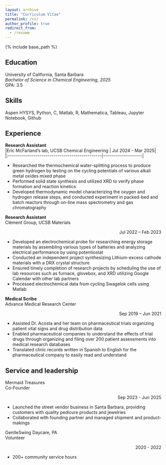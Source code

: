 ```yaml
---
layout: archive
title: "Curriculum Vitae"
permalink: /cv/
author_profile: true
redirect_from:
  - /resume
---
```


{% include base_path %}

Education
------
University of California, Santa Barbara  
*Bachelor of Science in Chemical Engineering, 2025*  
GPA: 3.5

Skills
------
Aspen HYSYS, Python, C, Matlab, R, Mathematica, Tableau, Jupyter Notebook, Github

Experience
------
**Research Assistant**  
|Eric McFarland’s lab, UCSB Chemical Engineering | Jul 2024 - Mar 2025|
|:-----------------------------------------------|-------------------:|
* Researched the thermochemical water-splitting process to produce green hydrogen by testing on the cycling potentials of various alkali metal oxides mixed phase
* Performed solid state synthesis and utilized XRD to verify phase formation and reaction kinetics
* Developed thermodynamic model characterizing the oxygen and hydrogen release steps, and conducted experiment in packed-bed and batch reactors through on-line mass spectrometry and gas chromatography

**Research Assistant**  
Clément Group, UCSB Materials <div align="right">Jul 2022 – Feb 2023</div>
* Developed an electrochemical probe for researching energy storage materials by assembling various types of batteries and analyzing electrical performance by using potentiostat
* Conducted an independent project synthesizing Lithium-excess cathode materials with a DRX crystal structure
* Ensured timely completion of research projects by scheduling the use of lab resources such as furnace, glovebox, and XRD utilizing Google Calendar with other lab partners
* Processed electrochemical data from cycling Swagelok cells using Matlab

**Medical Scribe**  
Advance Medical Research Center<div align="right">Sep 2019 – Jun 2021</div>
* Assisted Dr. Acosta and her team on pharmaceutical trials organizing patient vital signs and drug distribution data
* Enabled pharmaceutical companies to understand the effects of trial drugs through organizing and filing over 200 patient assessments into medical research databases
* Translated clinic records written in Spanish to English for the pharmaceutical company to easily read and understand

Service and leadership
------
Mermaid Treasures  
Co-Founder<div align="right">Sep 2023 - Jun 2025</div>
* Launched the street vendor business in Santa Barbara, providing customers with quality pedicure products and jewelries
* Collaborated with founding partner and managed shipment and product-makings

GentleSwing Daycare, PA  
Volunteer<div align="right">2020 - 2022</div>
* 200+ community service hours